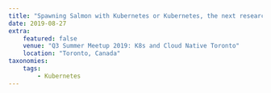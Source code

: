 ```yaml
---
title: "Spawning Salmon with Kubernetes or Kubernetes, the next research platform?"
date: 2019-08-27
extra:
    featured: false
    venue: "Q3 Summer Meetup 2019: K8s and Cloud Native Toronto"
    location: "Toronto, Canada"
taxonomies:
    tags:
        - Kubernetes
---
```

